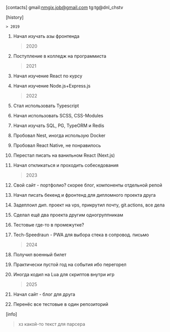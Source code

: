 [contacts]
gmail:nmgix.job@gmail.com
tg:tg@dnl_chstv

[history]

    > 2019

1. Начал изучать азы фронтенда

   > 2020

2. Поступление в колледж на программиста

   > 2021

3. Начал изучение React по курсу
4. Начал изучение Node.js+Express.js

   > 2022

5. Стал использовать Typescript
6. Начал использовать SCSS, CSS-Modules
7. Начал изучать SQL, PG, TypeORM и Redis
8. Пробовал Nest, иногда использую Docker
9. Пробовал React Native, не понравилось
10. Перестал писать на ванильном React (Next.js)
11. Начал откликаться и проходить собеседования

    > 2023

12. Свой сайт - портфолио? скорее блог, компоненты отдельной репой
13. Начал писать бекенд и фронтенд для дипломного проекта друга
14. Задеплоил дип. проект на vps, прикрутил почту, git.actions, все дела
15. Сделал ещё два проекта другим одногруппникам
16. Тестовые где-то в промежутке?
17. Tech-Speedraun - PWA для выбора стека в сопровод. письмо

    > 2024

18. Получил военный билет
19. Практически пустой год на события ибо перегорел
20. Иногда кодил на Lua для скриптов внутри игр

    > 2025

21. Начал сайт - блог для друга
22. Перенёс все тестовые в один репозиторий

[info]

> хз какой-то текст для парсера
